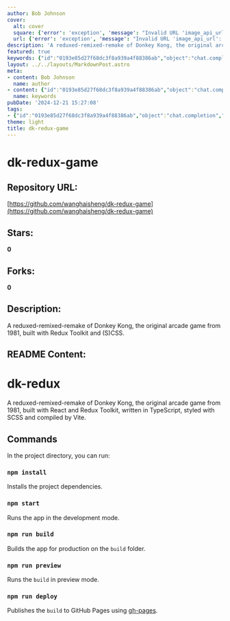 ```yaml
---
author: Bob Johnson
cover:
  alt: cover
  square: {'error': 'exception', 'message': "Invalid URL 'image_api_url': No scheme supplied. Perhaps you meant https://image_api_url?"}
  url: {'error': 'exception', 'message': "Invalid URL 'image_api_url': No scheme supplied. Perhaps you meant https://image_api_url?"}
description: 'A reduxed-remixed-remake of Donkey Kong, the original arcade game from 1981, built with Redux Toolkit and (S)CSS.'
featured: true
keywords: {"id":"0193e85d27f68dc3f8a939a4f88386ab","object":"chat.completion","created":1734770239,"model":"Qwen/Qwen2.5-7B-Instruct","choices":[{"index":0,"message":{"role":"assistant","content":"### Keywords:\n- dk-redux-game\n- Donkey Kong\n- arcade game\n- 1981\n- Redux Toolkit\n- React\n- TypeScript\n- SCSS\n- Vite\n- npm install\n- npm start\n- npm run build\n- npm run preview\n- npm run deploy\n- GitHub Pages\n- gh-pages\n\n### Tags:\n- Game Development\n- Arcade Games\n- Redux\n- React\n- TypeScript\n- Styling\n- Compilation\n- Project Deployment"},"finish_reason":"stop"}],"usage":{"prompt_tokens":227,"completion_tokens":103,"total_tokens":330},"system_fingerprint":""}
layout: ../../layouts/MarkdownPost.astro
meta:
- content: Bob Johnson
  name: author
- content: {"id":"0193e85d27f68dc3f8a939a4f88386ab","object":"chat.completion","created":1734770239,"model":"Qwen/Qwen2.5-7B-Instruct","choices":[{"index":0,"message":{"role":"assistant","content":"### Keywords:\n- dk-redux-game\n- Donkey Kong\n- arcade game\n- 1981\n- Redux Toolkit\n- React\n- TypeScript\n- SCSS\n- Vite\n- npm install\n- npm start\n- npm run build\n- npm run preview\n- npm run deploy\n- GitHub Pages\n- gh-pages\n\n### Tags:\n- Game Development\n- Arcade Games\n- Redux\n- React\n- TypeScript\n- Styling\n- Compilation\n- Project Deployment"},"finish_reason":"stop"}],"usage":{"prompt_tokens":227,"completion_tokens":103,"total_tokens":330},"system_fingerprint":""}
  name: keywords
pubDate: '2024-12-21 15:27:08'
tags:
- {"id":"0193e85d27f68dc3f8a939a4f88386ab","object":"chat.completion","created":1734770239,"model":"Qwen/Qwen2.5-7B-Instruct","choices":[{"index":0,"message":{"role":"assistant","content":"### Keywords:\n- dk-redux-game\n- Donkey Kong\n- arcade game\n- 1981\n- Redux Toolkit\n- React\n- TypeScript\n- SCSS\n- Vite\n- npm install\n- npm start\n- npm run build\n- npm run preview\n- npm run deploy\n- GitHub Pages\n- gh-pages\n\n### Tags:\n- Game Development\n- Arcade Games\n- Redux\n- React\n- TypeScript\n- Styling\n- Compilation\n- Project Deployment"},"finish_reason":"stop"}],"usage":{"prompt_tokens":227,"completion_tokens":103,"total_tokens":330},"system_fingerprint":""}
theme: light
title: dk-redux-game
---
```


# dk-redux-game

## Repository URL: 
[https://github.com/wanghaisheng/dk-redux-game](https://github.com/wanghaisheng/dk-redux-game)

## Stars: 
**0**

## Forks: 
**0**

## Description: 
A reduxed-remixed-remake of Donkey Kong, the original arcade game from 1981, built with Redux Toolkit and (S)CSS.

## README Content: 
# dk-redux

A reduxed-remixed-remake of Donkey Kong, the original arcade game from 1981, built with React and Redux Toolkit, written in TypeScript, styled with SCSS and compiled by Vite.

## Commands

In the project directory, you can run:

### `npm install`

Installs the project dependencies.

### `npm start`

Runs the app in the development mode.

### `npm run build`

Builds the app for production on the `build` folder.

### `npm run preview`

Runs the `build` in preview mode.

### `npm run deploy`

Publishes the `build` to GitHub Pages using [gh-pages](https://github.com/tschaub/gh-pages).

